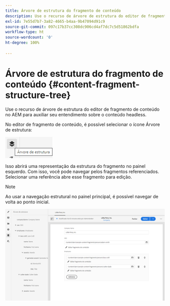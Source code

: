 ```yaml
---
title: Árvore de estrutura do fragmento de conteúdo
description: Use o recurso de árvore de estrutura do editor de fragmento de conteúdo no AEM para entender melhor seu conteúdo headless.
exl-id: 7e55d7b7-3a82-4665-b4aa-9b47094d91c9
source-git-commit: 097c17b37cc308dc906cd4af7dc7c5d51862bdfa
workflow-type: ht
source-wordcount: '0'
ht-degree: 100%

---
```


# Árvore de estrutura do fragmento de conteúdo {#content-fragment-structure-tree}

Use o recurso de árvore de estrutura do editor de fragmento de conteúdo no AEM para auxiliar seu entendimento sobre o conteúdo headless.

No editor de fragmento de conteúdo, é possível selecionar o ícone Árvore de estrutura:

![Árvore de estrutura do fragmento de conteúdo](assets/cfm-structuretree-01.png)

Isso abrirá uma representação da estrutura do fragmento no painel esquerdo. Com isso, você pode navegar pelos fragmentos referenciados. Selecionar uma referência abre esse fragmento para edição.

>[!NOTE]
>
>Ao usar a navegação estrutural no painel principal, é possível navegar de volta ao ponto inicial.

![Árvore de estrutura do fragmento de conteúdo](assets/cfm-structuretree-02.png)
